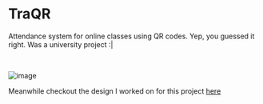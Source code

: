 # TraQR
Attendance system for online classes using QR codes. Yep, you guessed it right. Was a university project :|

<br/>

![image](https://github.com/user-attachments/assets/23fb2c51-5354-47c0-8657-cd8dfb4046cd)

Meanwhile checkout the design I worked on for this project [here](https://www.figma.com/proto/ucEVwi2ZY32uc6Q1ZZjXJf/traQR?page-id=0%3A1&node-id=1-2&viewport=87%2C270%2C0.18&t=q8Hq0P8WtN4hitku-1&scaling=min-zoom&content-scaling=fixed)
